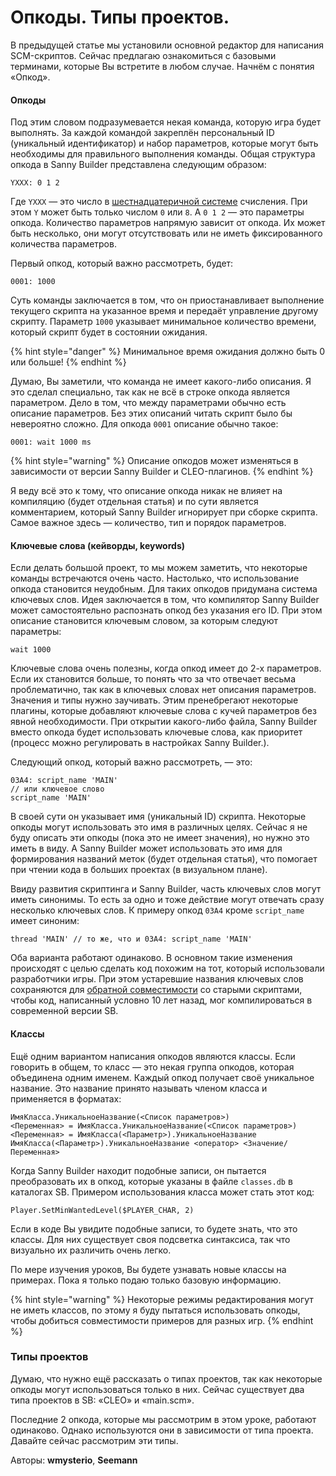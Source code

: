 # Опкоды. Типы проектов.

В предыдущей статье мы установили основной редактор для написания SCM-скриптов. Сейчас предлагаю ознакомиться с базовыми терминами, которые Вы встретите в любом случае. Начнём с понятия «Опкод».

#### Опкоды

Под этим словом подразумевается некая команда, которую игра будет выполнять. За каждой командой закреплён персональный ID (уникальный идентификатор) и набор параметров, которые могут быть необходимы для правильного выполнения команды. Общая структура опкода в Sanny Builder представлена следующим образом:

```
YXXX: 0 1 2
```

Где `YXXX` — это число в [шестнадцатеричной системе](https://ru.wikipedia.org/wiki/%D0%A8%D0%B5%D1%81%D1%82%D0%BD%D0%B0%D0%B4%D1%86%D0%B0%D1%82%D0%B5%D1%80%D0%B8%D1%87%D0%BD%D0%B0%D1%8F\_%D1%81%D0%B8%D1%81%D1%82%D0%B5%D0%BC%D0%B0\_%D1%81%D1%87%D0%B8%D1%81%D0%BB%D0%B5%D0%BD%D0%B8%D1%8F) счисления. При этом `Y` может быть только числом `0` или `8`. А `0 1 2` — это параметры опкода. Количество параметров напрямую зависит от опкода. Их может быть несколько, они могут отсутствовать или не иметь фиксированного количества параметров.

Первый опкод, который важно рассмотреть, будет:

```
0001: 1000
```

Суть команды заключается в том, что он приостанавливает выполнение текущего скрипта на указанное время и передаёт управление другому скрипту. Параметр `1000` указывает минимальное количество времени, который скрипт будет в состоянии ожидания.

{% hint style="danger" %}
Минимальное время ожидания должно быть 0 или больше!
{% endhint %}

Думаю, Вы заметили, что команда не имеет какого-либо описания. Я это сделал специально, так как не всё в строке опкода является параметром. Дело в том, что между параметрами обычно есть описание параметров. Без этих описаний читать скрипт было бы невероятно сложно. Для опкода `0001` описание обычно такое:

```
0001: wait 1000 ms
```

{% hint style="warning" %}
Описание опкодов может изменяться в зависимости от версии Sanny Builder и CLEO-плагинов.
{% endhint %}

Я веду всё это к тому, что описание опкода никак не влияет на компиляцию (будет отдельная статья) и по сути является комментарием, который Sanny Builder игнорирует при сборке скрипта. Самое важное здесь — количество, тип и порядок параметров.

#### Ключевые слова (кейворды, keywords)

Если делать большой проект, то мы можем заметить, что некоторые команды встречаются очень часто. Настолько, что использование опкода становится неудобным. Для таких опкодов придумана система ключевых слов. Идея заключается в том, что компилятор Sanny Builder может самостоятельно распознать опкод без указания его ID. При этом описание становится ключевым словом, за которым следуют параметры:

```
wait 1000
```

Ключевые слова очень полезны, когда опкод имеет до 2-х параметров. Если их становится больше, то понять что за что отвечает весьма проблематично, так как в ключевых словах нет описания параметров. Значения и типы нужно заучивать. Этим пренебрегают некоторые плагины, которые добавляют ключевые слова с кучей параметров без явной необходимости. При открытии какого-либо файла, Sanny Builder вместо опкода будет использовать ключевые слова, как приоритет (процесс можно регулировать в настройках Sanny Builder.).

Следующий опкод, который важно рассмотреть, — это:

```
03A4: script_name 'MAIN'
// или ключевое слово
script_name 'MAIN'
```

В своей сути он указывает имя (уникальный ID) скрипта. Некоторые опкоды могут использовать это имя в различных целях. Сейчас я не буду описать эти опкоды (пока это не имеет значения), но нужно это иметь в виду. А Sanny Builder может использовать это имя для формирования названий меток (будет отдельная статья), что помогает при чтении кода в больших проектах (в визуальном плане).

Ввиду развития скриптинга и Sanny Builder, часть ключевых слов могут иметь синонимы. То есть за одно и тоже действие могут отвечать сразу несколько ключевых слов. К примеру опкод `03A4` кроме `script_name` имеет синоним:

```
thread 'MAIN' // то же, что и 03A4: script_name 'MAIN'
```

Оба варианта работают одинаково. В основном такие изменения происходят с целью сделать код похожим на тот, который использовали разработчики игры. При этом устаревшие названия ключевых слов сохраняются для [обратной совместимости](https://ru.wikipedia.org/wiki/%D0%9E%D0%B1%D1%80%D0%B0%D1%82%D0%BD%D0%B0%D1%8F\_%D1%81%D0%BE%D0%B2%D0%BC%D0%B5%D1%81%D1%82%D0%B8%D0%BC%D0%BE%D1%81%D1%82%D1%8C) со старыми скриптами, чтобы код, написанный условно 10 лет назад, мог компилироваться в современной версии SB.

#### Классы

Ещё одним вариантом написания опкодов являются классы. Если говорить в общем, то класс — это некая группа опкодов, которая объединена одним именем. Каждый опкод получает своё уникальное название. Это название принято называть членом класса и применяется в форматах:

```
ИмяКласса.УникальноеНазвание(<Список параметров>)
<Переменная> = ИмяКласса.УникальноеНазвание(<Список параметров>)
<Переменная> = ИмяКласса(<Параметр>).УникальноеНазвание
ИмяКласса(<Параметр>).УникальноеНазвание <оператор> <Значение/Переменная>
```

Когда Sanny Builder находит подобные записи, он пытается преобразовать их в опкод, которые указаны в файле `classes.db` в каталогах SB. Примером использования класса может стать этот код:

```
Player.SetMinWantedLevel($PLAYER_CHAR, 2)
```

Если в коде Вы увидите подобные записи, то будете знать, что это классы. Для них существует своя подсветка синтаксиса, так что визуально их различить очень легко.

По мере изучения уроков, Вы будете узнавать новые классы на примерах. Пока я только подаю только базовую информацию.

{% hint style="warning" %}
Некоторые режимы редактирования могут не иметь классов, по этому я буду пытаться использовать опкоды, чтобы добиться совместимости примеров для разных игр.&#x20;
{% endhint %}

### Типы проектов

Думаю, что нужно ещё рассказать о типах проектов, так как некоторые опкоды могут использоваться только в них. Сейчас существует два типа проектов в SB: «CLEO» и «main.scm».

Последние 2 опкода, которые мы рассмотрим в этом уроке, работают одинаково. Однако используются они в зависимости от типа проекта. Давайте сейчас рассмотрим эти типы.



Авторы: **wmysterio**, **Seemann**
